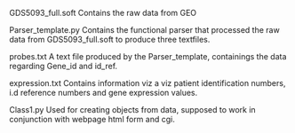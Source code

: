GDS5093_full.soft
Contains the raw data from GEO

Parser_template.py 
Contains the functional parser that processed the raw data from GDS5093_full.soft to produce
three textfiles.

probes.txt
A text file produced by the Parser_template, containings the data regarding Gene_id and id_ref.

expression.txt
Contains information viz a viz patient identification numbers, i.d reference numbers and gene
expression values. 

Class1.py
Used for creating objects from data, supposed to work in conjunction with webpage html form
 and cgi.
